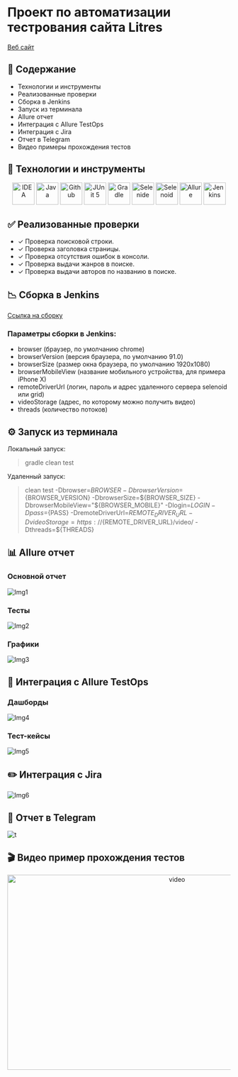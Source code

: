 # Проект по автоматизации тестрования сайта Litres
[Веб сайт](https://www.litres.ru/)

## :open_file_folder: Содержание
- Технологии и инструменты
- Реализованные проверки
- Сборка в Jenkins
- Запуск из терминала
- Allure отчет
- Интеграция с Allure TestOps
- Интеграция с Jira
- Отчет в Telegram
- Видео примеры прохождения тестов

## :rocket: Технологии и инструменты
<p align="center">
<a href="https://www.jetbrains.com/idea/"><img src="/images/Intelij_IDEA.svg" width="50" height="50"  alt="IDEA"/></a>
<a href="https://www.java.com/"><img src="/images/Java.svg" width="50" height="50"  alt="Java"/></a>
<a href="https://github.com/"><img src="/images/Github.svg" width="50" height="50"  alt="Github"/></a>
<a href="https://junit.org/junit5/"><img src="/images/JUnit5.svg" width="50" height="50"  alt="JUnit 5"/></a>
<a href="https://gradle.org/"><img src="/images/Gradle.svg" width="50" height="50"  alt="Gradle"/></a>
<a href="https://selenide.org/"><img src="/images/Selenide.svg" width="50" height="50"  alt="Selenide"/></a>
<a href="https://aerokube.com/selenoid/"><img src="/images/Selenoid.svg" width="50" height="50"  alt="Selenoid"/></a>
<a href="https://github.com/allure-framework/allure2"><img src="/images/Allure_EE.svg" width="50" height="50"  alt="Allure"/></a>
<a href="https://www.jenkins.io/"><img src="/images/Jenkins.svg" width="50" height="50"  alt="Jenkins"/></a>
</p>

## :white_check_mark: Реализованные проверки
- ✓ Проверка поисковой строки.
- ✓ Проверка заголовка страницы.
- ✓ Проверка отсутствия ошибок в консоли.
- ✓ Проверка выдачи жанров в поиске.
- ✓ Проверка выдачи авторов по названию в поиске.

## :chart_with_downwards_trend: Сборка в Jenkins
[Ссылка на сборку](https://jenkins.autotests.cloud/job/qa-quru-esysolina-13/5/)
### Параметры сборки в Jenkins:
- browser (браузер, по умолчанию chrome)
- browserVersion (версия браузера, по умолчанию 91.0)
- browserSize (размер окна браузера, по умолчанию 1920x1080)
- browserMobileView (название мобильного устройства, для примера iPhone X)
- remoteDriverUrl (логин, пароль и адрес удаленного сервера selenoid или grid)
- videoStorage (адрес, по которому можно получить видео)
- threads (количество потоков)

## :gear: Запуск из терминала
Локальный запуск:
>gradle clean test

Удаленный запуск:
>clean
test
-Dbrowser=${BROWSER}
-DbrowserVersion=${BROWSER_VERSION}
-DbrowserSize=${BROWSER_SIZE}
-DbrowserMobileView="${BROWSER_MOBILE}"
-Dlogin=${LOGIN}
-Dpass=${PASS}
-DremoteDriverUrl=${REMOTE_DRIVER_URL}
-DvideoStorage=https://${REMOTE_DRIVER_URL}/video/
-Dthreads=${THREADS}

## :bar_chart: Allure отчет
### Основной отчет
![Img1](/images/mainreport2.jpg)
### Тесты
![Img2](/images/tests2.jpg)
### Графики
![Img3](/images/graph2.jpg)
## :page_with_curl: Интеграция с Allure TestOps
### Дашборды
![Img4](/images/ato_dash.jpg)
### Тест-кейсы
![Img5](/images/ato_cases.jpg)
## :pencil2: Интеграция с Jira
![Img6](/images/jira.jpg)
## :love_letter: Отчет в Telegram
![t](/images/telegram2.jpg)

## :clapper: Видео пример прохождения тестов
<p align="center">
<img title="Selenoid Video" src="/images/video1.gif" width="750" height="440"  alt="video">
</p>